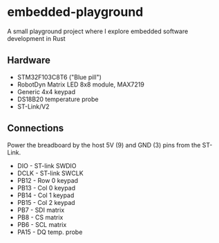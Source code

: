 # embedded-playground

A small playground project where I explore embedded software development in Rust

## Hardware

* STM32F103C8T6 ("Blue pill")
* RobotDyn Matrix LED 8x8 module, MAX7219
* Generic 4x4 keypad
* DS18B20 temperature probe
* ST-Link/V2

## Connections

Power the breadboard by the host 5V (9) and GND (3) pins from the ST-Link.

* DIO - ST-link SWDIO
* DCLK - ST-link SWCLK
* PB12 - Row 0 keypad
* PB13 - Col 0 keypad
* PB14 - Col 1 keypad
* PB15 - Col 2 keypad
* PB7 - SDI matrix
* PB8 - CS matrix
* PB6 - SCL matrix
* PA15 - DQ temp. probe
